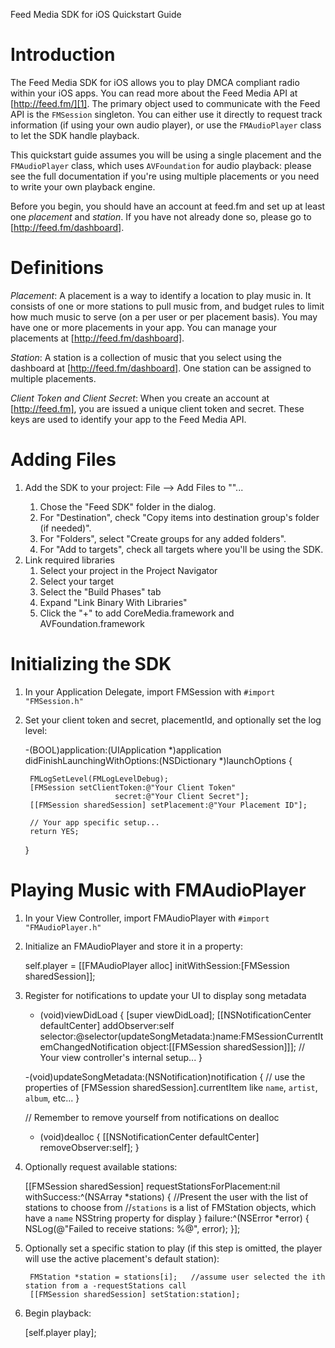 Feed Media SDK for iOS Quickstart Guide

Introduction
============

The Feed Media SDK for iOS allows you to play DMCA compliant radio within your iOS apps. You can read more about the Feed Media API at [http://feed.fm/][1]. The primary object used to communicate with the Feed API is the `FMSession` singleton. You can either use it directly to request track information (if using your own audio player), or use the `FMAudioPlayer` class to let the SDK handle playback. 

This quickstart guide assumes you will be using a single placement and the `FMAudioPlayer` class, which uses `AVFoundation` for audio playback: please see the full documentation if you're using multiple placements or you need to write your own playback engine.

Before you begin, you should have an account at feed.fm and set up at least one *placement* and *station*. If you have not already done so, please go to [http://feed.fm/dashboard]. 

Definitions
===========

*Placement*: A placement is a way to identify a location to play music in. It consists of one or more stations to pull music from, and budget rules to limit how much music to serve (on a per user or per placement basis). You may have one or more placements in your app. You can manage your placements at [http://feed.fm/dashboard].

*Station*: A station is a collection of music that you select using the dashboard at [http://feed.fm/dashboard]. One station can be assigned to multiple placements.

*Client Token and Client Secret*: When you create an account at [http://feed.fm], you are issued a unique client token and secret. These keys are used to identify your app to the Feed Media API.

Adding Files
============

1) Add the SDK to your project: File --> Add Files to "<Your Project>"...
    1. Chose the "Feed SDK" folder in the dialog.
    2. For "Destination", check "Copy items into destination group's folder (if needed)".
    3. For "Folders", select "Create groups for any added folders".
    4. For "Add to targets", check all targets where you'll be using the SDK.
2) Link required libraries
    1. Select your project in the Project Navigator
    2. Select your target
    3. Select the "Build Phases" tab
    4. Expand "Link Binary With Libraries"
    5. Click the "+" to add CoreMedia.framework and AVFoundation.framework

Initializing the SDK
====================

1) In your Application Delegate, import FMSession with `#import "FMSession.h"` 
2) Set your client token and secret, placementId, and optionally set the log level:
    
    -(BOOL)application:(UIApplication *)application 
                didFinishLaunchingWithOptions:(NSDictionary *)launchOptions {

        FMLogSetLevel(FMLogLevelDebug);
        [FMSession setClientToken:@"Your Client Token"
                           secret:@"Your Client Secret"];
        [[FMSession sharedSession] setPlacement:@"Your Placement ID"];

        // Your app specific setup...
        return YES;
    }

Playing Music with FMAudioPlayer
================================

1) In your View Controller, import FMAudioPlayer with `#import "FMAudioPlayer.h"` 

1) Initialize an FMAudioPlayer and store it in a property:

    self.player = [[FMAudioPlayer alloc] initWithSession:[FMSession sharedSession]];

2) Register for notifications to update your UI to display song metadata

    - (void)viewDidLoad {
        [super viewDidLoad];
        [[NSNotificationCenter defaultCenter] addObserver:self selector:@selector(updateSongMetadata:)name:FMSessionCurrentItemChangedNotification object:[[FMSession sharedSession]]];
        // Your view controller's internal setup...
    }

    -(void)updateSongMetadata:(NSNotification)notification {
        // use the properties of [FMSession sharedSession].currentItem like `name`, `artist`, `album`, etc...
    }

    // Remember to remove yourself from notifications on dealloc
    - (void)dealloc {
        [[NSNotificationCenter defaultCenter] removeObserver:self];
    }

3) Optionally request available stations:

    [[FMSession sharedSession] requestStationsForPlacement:nil
                                               withSuccess:^(NSArray *stations) 
    {
        //Present the user with the list of stations to choose from
        //`stations` is a list of FMStation objects, which have a `name` NSString property for display
    }
                                                   failure:^(NSError *error) 
    {
        NSLog(@"Failed to receive stations: %@", error);
    }];

4) Optionally set a specific station to play (if this step is omitted, the player will use the active placement's default station):

        FMStation *station = stations[i];   //assume user selected the ith station from a -requestStations call
        [[FMSession sharedSession] setStation:station];

5) Begin playback:

    [self.player play];




[1]: http://feed.fm/documentation